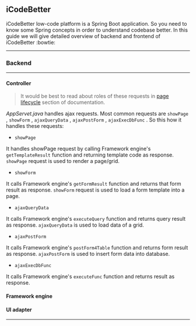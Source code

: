 ## iCodeBetter 
iCodeBetter low-code platform is a Spring Boot application. So you need to know some Spring concepts in order to understand codebase better. In this guide we
will give detailed overview of backend and frontend of iCodeBetter :bowtie:

<hr/>

### Backend

<hr/>

#### Controller

> It would be best to read about roles of these requests in [page lifecycle](https://docs.icodebetter.com/lifecycles/page) section of documentation.

*AppServet.java* handles ajax requests. Most common requests are `showPage` , `showForm` , `ajaxQueryData` , `ajaxPostForm` , 
`ajaxExecDbFunc` . So this how it handles these requests:

* `showPage`  

It handles showPage request by calling Framework engine's `getTemplateResult` function and returning template code as response. `showPage` request is used to render a page/grid.   

* `showForm`  

It calls Framework engine's `getFormResult` function and returns that form result as response. `showForm` request is used to load a form template into a page.   

* `ajaxQueryData`  

It calls Framework engine's `executeQuery` function and returns query result as response. `ajaxQueryData` is used to load data of a grid. 

* `ajaxPostForm`  

It calls Framework engine's `postForm4Table` function and returns form result as response. `ajaxPostForm` is used to insert form data into database. 

* `ajaxExecDbFunc`

It calls Framework engine's `executeFunc` function and returns result as response.


#### Framework engine

#### UI adapter


<hr/>
